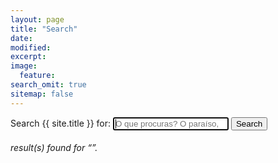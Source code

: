 ```yaml
---
layout: page
title: "Search"
date:
modified:
excerpt:
image:
  feature:
search_omit: true
sitemap: false
---
```


<!-- Search form -->
<form method="get" action="{{ site.url }}/search/" data-search-form class="simple-search">
  <label for="q">Search {{ site.title }} for:</label>
  <input type="search" name="q" id="q" placeholder="O que procuras? O paraíso, ou o inferno?" data-search-input id="goog-wm-qt" autofocus />
  <input type="submit" value="Search" id="goog-wm-sb" />
</form>

<!-- Search results placeholder -->
<h6 data-search-found>
  <span data-search-found-count></span> result(s) found for &ldquo;<span data-search-found-term></span>&rdquo;.
</h6>
<ul class="post-list" data-search-results></ul>

<!-- Search result template -->
<script type="text/x-template" id="search-result">
<li>
	<article>
		<a href="##Url##">##Title##<span class="entry-date"><time datetime="##Date##">##Date##</time></span></a>
	</article>
	<footer>
		<span><i class="fa fa-angle-double-right"></i>&nbsp;##Category##</span>
		<span><i class="fa fa-tags"></i>&nbsp;##Tags##</span>
		<span class="excerpt">##Excerpt##</span>				
	</footer>
</li>
</script>
